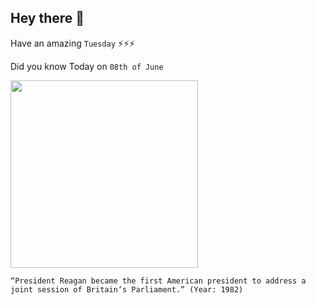 ## Hey there 👋
Have an amazing `Tuesday` ⚡⚡⚡

Did you know Today on `08th of June`
 
 [<img src="https://www.historyplace.com/speeches/speechgfx/reagan-parliament3.jpg" width="300" />](https://www.history.com/topics/us-presidents/reagan-addresses-british-parliament-video) 
 ```
“President Reagan became the first American president to address a joint session of Britain’s Parliament.” (Year: 1982)
```
